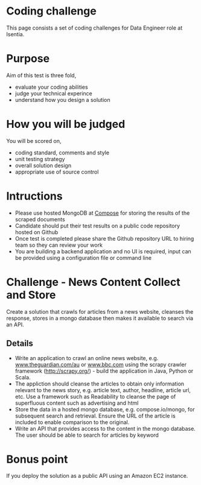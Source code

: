 # Coding challenge
This page consists a set of coding challenges for Data Engineer role at Isentia.

# Purpose
Aim of this test is three fold,

- evaluate your coding abilities 
- judge your technical experince
- understand how you design a solution

# How you will be judged
You will be scored on,

- coding standard, comments and style
- unit testing strategy
- overall solution design
- appropriate use of source control

# Intructions

- Please use hosted MongoDB at [Compose](https://compose.io/) for storing the results of the scraped documents
- Candidate should put their test results on a public code repository hosted on Github
- Once test is completed please share the Github repository URL to hiring team so they can review your work
- You are building a backend application and no UI is required, input can be provided using a configuration file or command line

# Challenge - News Content Collect and Store

Create a solution that crawls for articles from a news website, cleanses the response, stores in a mongo database then makes it available to search via an API.

## Details

- Write an application to crawl an online news website, e.g. www.theguardian.com/au or www.bbc.com using the scrapy crawler framework (http://scrapy.org/) - build the application in Java, Python or Scala.
- The appliction should cleanse the articles to obtain only information relevant to the news story, e.g. article text, author, headline, article url, etc.  Use a framework such as Readability to cleanse the page of superfluous content such as advertising and html
- Store the data in a hosted mongo database, e.g. compose.io/mongo, for subsequent search and retrieval.  Ensure the URL of the article is included to enable comparison to the original.
- Write an API that provides access to the content in the mongo database.  The user should be able to search for articles by keyword

# Bonus point
If you deploy the solution as a public API using an Amazon EC2 instance.

